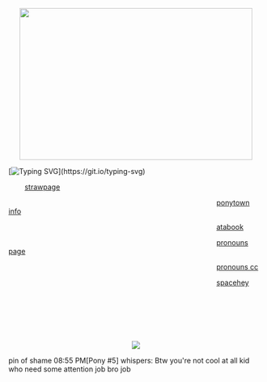 <p align="center">
 <img width="460" height="300" src="https://media1.giphy.com/media/v1.Y2lkPTZjMDliOTUycjdhZzB6dHFsbGpvbXpsZTc5Njc1em5wOGszZHhjN3FxZ292MGxtZSZlcD12MV9naWZzX3NlYXJjaCZjdD1n/5d7Sf10oeyVzK8GXUa/200.gif"
	 </p>
	
  [![Typing SVG](https://readme-typing-svg.demolab.com?font=Fira+Code&pause=1000&color=F70000&width=435&lines=it's+all+this+dumb+priests+fault!!!;blame+him...)](https://git.io/typing-svg)

	
    [strawpage](https://praise-the-lamb.straw.page/)

                                       [ponytown info](https://praise-the-goat.straw.page/)

                                       [atabook](https://infestissumam.atabook.org/)

                                       [pronouns page](https://en.pronouns.page/@praise-the-lamb)

                                       [pronouns cc](https://pronouns.cc/@praise-the-lamb)

                                       [spacehey](https://spacehey.com/seveninchesofsatanicpanic)

                                      

                      

                                   <p align="center">
<p align="center">
<p align="center">
  <a href="https://github.com/kittinan/spotify-github-profile">
    <img src="https://spotify-github-profile.kittinanx.com/api/view?uid=31rzt2amg34rzeq4p7bipamyjlca&cover_image=true&theme=natemoo-re&show_offline=false&background_color=121212&interchange=false&profanity=false&bar_color=ff0000&bar_color_cover=false">
  </a>
</p>

pin of shame
08:55 PM[Pony #5] whispers: Btw you're not cool at all kid who need some attention
job bro job
